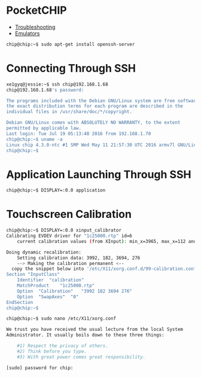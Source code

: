 # PocketCHIP

- [Troubleshooting](http://www.chip-community.org/index.php/Troubleshooting)
- [Emulators](https://bbs.nextthing.co/t/emulators-on-pocketchip-my-tests/5687)

```sh
chip@chip:~$ sudo apt-get install openssh-server
```

# Connecting Through SSH

```sh
xe1gyq@jessie:~$ ssh chip@192.168.1.68
chip@192.168.1.68's password: 

The programs included with the Debian GNU/Linux system are free software;
the exact distribution terms for each program are described in the
individual files in /usr/share/doc/*/copyright.

Debian GNU/Linux comes with ABSOLUTELY NO WARRANTY, to the extent
permitted by applicable law.
Last login: Tue Jul 19 05:13:48 2016 from 192.168.1.70
chip@chip:~$ uname -a
Linux chip 4.3.0-ntc #1 SMP Wed May 11 21:57:30 UTC 2016 armv7l GNU/Linux
chip@chip:~$ 
```

# Application Launching Through SSH

```sh
chip@chip:~$ DISPLAY=:0.0 application
```

# Touchscreen Calibration

```sh
chip@chip:~$ DISPLAY=:0.0 xinput_calibrator
Calibrating EVDEV driver for "1c25000.rtp" id=6
	current calibration values (from XInput): min_x=3965, max_x=112 and min_y=3776, max_y=227

Doing dynamic recalibration:
	Setting calibration data: 3992, 182, 3694, 276
	--> Making the calibration permanent <--
  copy the snippet below into '/etc/X11/xorg.conf.d/99-calibration.conf' (/usr/share/X11/xorg.conf.d/ in some distro's)
Section "InputClass"
	Identifier	"calibration"
	MatchProduct	"1c25000.rtp"
	Option	"Calibration"	"3992 182 3694 276"
	Option	"SwapAxes"	"0"
EndSection
chip@chip:~$ 
```

```sh
chip@chip:~$ sudo nano /etc/X11/xorg.conf

We trust you have received the usual lecture from the local System
Administrator. It usually boils down to these three things:

    #1) Respect the privacy of others.
    #2) Think before you type.
    #3) With great power comes great responsibility.

[sudo] password for chip: 
```